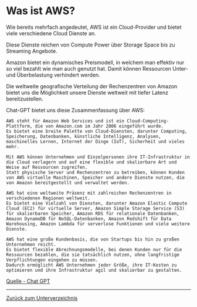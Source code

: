 # Was ist AWS?

Wie bereits mehrfach angedeutet, AWS ist ein Cloud-Provider und bietet viele verschiedene Cloud Dienste an.

Diese Dienste reichen von Compute Power über Storage Space bis zu Streaming Angebote.

Amazon bietet ein dynamisches Preismodell, in welchem man effektiv nur so viel bezahlt wie man auch genutzt hat. Damit können Ressourcen Unter- und Überbelastung verhindert werden.

Die weltweite geografische Verteilung der Rechenzentren von Amazon bietet uns die Möglichkeit unsere Dienste weltweit mit tiefer Latenz bereitzustellen.

Chat-GPT bietet uns diese Zusammenfassung über AWS:

    AWS steht für Amazon Web Services und ist ein Cloud-Computing-Plattform, die von Amazon.com im Jahr 2006 eingeführt wurde. 
    Es bietet eine breite Palette von Cloud-Diensten, darunter Computing, Speicherung, Datenbanken, künstliche Intelligenz, Analysen, maschinelles Lernen, Internet der Dinge (IoT), Sicherheit und vieles mehr.
    
    Mit AWS können Unternehmen und Einzelpersonen ihre IT-Infrastruktur in die Cloud verlagern und auf eine flexible und skalierbare Art und Weise auf Ressourcen zugreifen. 
    Statt physische Server und Rechenzentren zu betreiben, können Kunden von AWS virtuelle Maschinen, Speicher und andere Dienste nutzen, die von Amazon bereitgestellt und verwaltet werden.
    
    AWS hat eine weltweite Präsenz mit zahlreichen Rechenzentren in verschiedenen Regionen weltweit. 
    Es bietet eine Vielzahl von Diensten, darunter Amazon Elastic Compute Cloud (EC2) für virtuelle Server, Amazon Simple Storage Service (S3) für skalierbaren Speicher, Amazon RDS für relationale Datenbanken, Amazon DynamoDB für NoSQL-Datenbanken, Amazon Redshift für Data Warehousing, Amazon Lambda für serverlose Funktionen und viele weitere Dienste.
    
    AWS hat eine große Kundenbasis, die von Startups bis hin zu großen Unternehmen reicht. 
    Es bietet flexible Abrechnungsmodelle, bei denen Kunden nur für die Ressourcen bezahlen, die sie tatsächlich nutzen, ohne langfristige Verpflichtungen eingehen zu müssen. 
    Dadurch ermöglicht AWS Unternehmen jeder Größe, ihre IT-Kosten zu optimieren und ihre Infrastruktur agil und skalierbar zu gestalten.

[Quelle - Chat GPT](../Anhang/quellen.md#chat-gpt)

-----

[Zurück zum Unterverzeichnis](./README.md)
